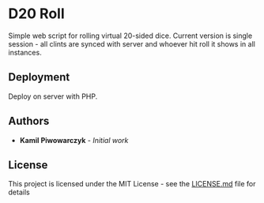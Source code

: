 # D20 Roll

Simple web script for rolling virtual 20-sided dice. 
Current version is single session - all clints are synced with server and whoever hit roll it shows in all instances.


## Deployment

Deploy on server with PHP.


## Authors

* **Kamil Piwowarczyk** - *Initial work*

## License

This project is licensed under the MIT License - see the [LICENSE.md](LICENSE.md) file for details


